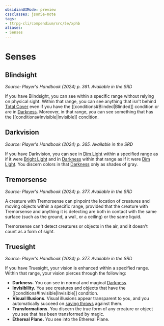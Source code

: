 ```yaml
---
obsidianUIMode: preview
cssclasses: json5e-note
tags:
- ttrpg-cli/compendium/src/5e/xphb
aliases:
- Senses
---
```

# Senses

## Blindsight
_Source: Player's Handbook (2024) p. 361. Available in the <span title='Systems Reference Document (5.2)'>SRD</span>_

If you have Blindsight, you can see within a specific range without relying on physical sight. Within that range, you can see anything that isn't behind [Total Cover](/3-Mechanics/CLI/variant-rules/cover-xphb.md) even if you have the [[conditions#Blinded|Blinded]] condition or are in [Darkness](/3-Mechanics/CLI/variant-rules/darkness-xphb.md). Moreover, in that range, you can see something that has the [[conditions#Invisible|Invisible]] condition.

## Darkvision
_Source: Player's Handbook (2024) p. 365. Available in the <span title='Systems Reference Document (5.2)'>SRD</span>_

If you have Darkvision, you can see in [Dim Light](/3-Mechanics/CLI/variant-rules/dim-light-xphb.md) within a specified range as if it were [Bright Light](/3-Mechanics/CLI/variant-rules/bright-light-xphb.md) and in [Darkness](/3-Mechanics/CLI/variant-rules/darkness-xphb.md) within that range as if it were [Dim Light](/3-Mechanics/CLI/variant-rules/dim-light-xphb.md). You discern colors in that [Darkness](/3-Mechanics/CLI/variant-rules/darkness-xphb.md) only as shades of gray.

## Tremorsense
_Source: Player's Handbook (2024) p. 377. Available in the <span title='Systems Reference Document (5.2)'>SRD</span>_

A creature with Tremorsense can pinpoint the location of creatures and moving objects within a specific range, provided that the creature with Tremorsense and anything it is detecting are both in contact with the same surface (such as the ground, a wall, or a ceiling) or the same liquid.

Tremorsense can't detect creatures or objects in the air, and it doesn't count as a form of sight.

## Truesight
_Source: Player's Handbook (2024) p. 377. Available in the <span title='Systems Reference Document (5.2)'>SRD</span>_

If you have Truesight, your vision is enhanced within a specified range. Within that range, your vision pierces through the following:

- **Darkness.** You can see in normal and magical [Darkness](/3-Mechanics/CLI/variant-rules/darkness-xphb.md).  
- **Invisibility.** You see creatures and objects that have the [[conditions#Invisible|Invisible]] condition.  
- **Visual Illusions.** Visual illusions appear transparent to you, and you automatically succeed on [saving throws](/3-Mechanics/CLI/variant-rules/saving-throw-xphb.md) against them.  
- **Transformations.** You discern the true form of any creature or object you see that has been transformed by magic.  
- **Ethereal Plane.** You see into the Ethereal Plane.